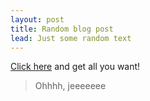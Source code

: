 ```yaml
---
layout: post
title: Random blog post
lead: Just some random text
---
```


[Click here](https://jekyllrb.com) and get all you want!

> Ohhhh, jeeeeeee

